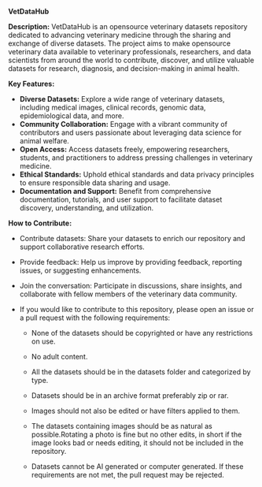 **VetDataHub**

**Description:**
VetDataHub is an opensource veterinary datasets repository dedicated to advancing veterinary medicine through the sharing and exchange of diverse datasets. The project aims to make opensource veterinary data available to veterinary professionals, researchers, and data scientists from around the world to contribute, discover, and utilize valuable datasets for research, diagnosis, and decision-making in animal health.

**Key Features:**
- **Diverse Datasets:** Explore a wide range of veterinary datasets, including medical images, clinical records, genomic data, epidemiological data, and more.
- **Community Collaboration:** Engage with a vibrant community of contributors and users passionate about leveraging data science for animal welfare.
- **Open Access:** Access datasets freely, empowering researchers, students, and practitioners to address pressing challenges in veterinary medicine.
- **Ethical Standards:** Uphold ethical standards and data privacy principles to ensure responsible data sharing and usage.
- **Documentation and Support:** Benefit from comprehensive documentation, tutorials, and user support to facilitate dataset discovery, understanding, and utilization.

**How to Contribute:**
- Contribute datasets: Share your datasets to enrich our repository and support collaborative research efforts.
- Provide feedback: Help us improve by providing feedback, reporting issues, or suggesting enhancements.
- Join the conversation: Participate in discussions, share insights, and collaborate with fellow members of the veterinary data community.
- If you would like to contribute to this repository, please open an issue or a pull request with the following requirements:

    - None of the datasets should be copyrighted or have any restrictions on use.
    - No adult content.
    - All the datasets should be in the datasets folder and categorized by type.
    - Datasets should be in an archive format preferably zip or rar. 
    
    - Images should not also be edited or have filters applied to them. 
    - The datasets containing images should be as natural as possible.Rotating a photo is fine but no other edits, in short if the image looks bad or needs editing, it should not be included in the repository.
    - Datasets cannot be AI generated or computer generated. 
If these requirements are not met, the pull request may be rejected.
